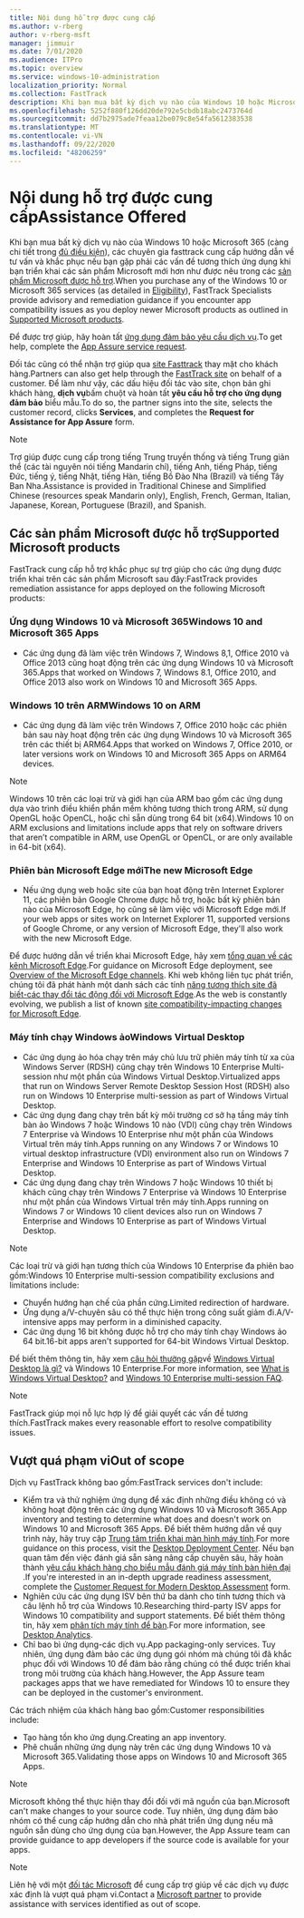 ```yaml
---
title: Nội dung hỗ trợ được cung cấp
ms.author: v-rberg
author: v-rberg-msft
manager: jimmuir
ms.date: 7/01/2020
ms.audience: ITPro
ms.topic: overview
ms.service: windows-10-administration
localization_priority: Normal
ms.collection: FastTrack
description: Khi bạn mua bất kỳ dịch vụ nào của Windows 10 hoặc Microsoft 365, thì các chuyên gia FastTrack cung cấp hướng dẫn về tư vấn và khắc phục sự triển khai cho các ứng dụng Windows 10 và Microsoft 365 và luôn cập nhật mà không có chi phí bổ sung (với đăng ký đủ điều kiện).
ms.openlocfilehash: 5252f880f126dd20de792e5cbdb18abc2473764d
ms.sourcegitcommit: dd7b2975ade7feaa12be079c8e54fa5612383538
ms.translationtype: MT
ms.contentlocale: vi-VN
ms.lasthandoff: 09/22/2020
ms.locfileid: "48206259"
---
```

# <a name="assistance-offered"></a><span data-ttu-id="4e003-103">Nội dung hỗ trợ được cung cấp</span><span class="sxs-lookup"><span data-stu-id="4e003-103">Assistance Offered</span></span>  

<span data-ttu-id="4e003-104">Khi bạn mua bất kỳ dịch vụ nào của Windows 10 hoặc Microsoft 365 (càng chi tiết trong [đủ điều kiện](eligibility.md)), các chuyên gia fasttrack cung cấp hướng dẫn về tư vấn và khắc phục nếu bạn gặp phải các vấn đề tương thích ứng dụng khi bạn triển khai các sản phẩm Microsoft mới hơn như được nêu trong các [sản phẩm Microsoft được hỗ trợ](#supported-microsoft-products).</span><span class="sxs-lookup"><span data-stu-id="4e003-104">When you purchase any of the Windows 10 or Microsoft 365 services (as detailed in [Eligibility](eligibility.md)), FastTrack Specialists provide advisory and remediation guidance if you encounter app compatibility issues as you deploy newer Microsoft products as outlined in [Supported Microsoft products](#supported-microsoft-products).</span></span>

<span data-ttu-id="4e003-105">Để được trợ giúp, hãy hoàn tất [ứng dụng đảm bảo yêu cầu dịch vụ](https://go.microsoft.com/fwlink/?linkid=2022721).</span><span class="sxs-lookup"><span data-stu-id="4e003-105">To get help, complete the [App Assure service request](https://go.microsoft.com/fwlink/?linkid=2022721).</span></span>

<span data-ttu-id="4e003-106">Đối tác cũng có thể nhận trợ giúp qua [site Fasttrack](https://go.microsoft.com/fwlink/?linkid=780698) thay mặt cho khách hàng.</span><span class="sxs-lookup"><span data-stu-id="4e003-106">Partners can also get help through the [FastTrack site](https://go.microsoft.com/fwlink/?linkid=780698) on behalf of a customer.</span></span> <span data-ttu-id="4e003-107">Để làm như vậy, các dấu hiệu đối tác vào site, chọn bản ghi khách hàng, **dịch vụ**bấm chuột và hoàn tất **yêu cầu hỗ trợ cho ứng dụng đảm bảo** biểu mẫu.</span><span class="sxs-lookup"><span data-stu-id="4e003-107">To do so, the partner signs into the site, selects the customer record, clicks **Services**, and completes the **Request for Assistance for App Assure** form.</span></span>

> [!NOTE]
> <span data-ttu-id="4e003-108">Trợ giúp được cung cấp trong tiếng Trung truyền thống và tiếng Trung giản thể (các tài nguyên nói tiếng Mandarin chỉ), tiếng Anh, tiếng Pháp, tiếng Đức, tiếng ý, tiếng Nhật, tiếng Hàn, tiếng Bồ Đào Nha (Brazil) và tiếng Tây Ban Nha.</span><span class="sxs-lookup"><span data-stu-id="4e003-108">Assistance is provided in Traditional Chinese and Simplified Chinese (resources speak Mandarin only), English, French, German, Italian, Japanese, Korean, Portuguese (Brazil), and Spanish.</span></span> 

## <a name="supported-microsoft-products"></a><span data-ttu-id="4e003-109">Các sản phẩm Microsoft được hỗ trợ</span><span class="sxs-lookup"><span data-stu-id="4e003-109">Supported Microsoft products</span></span>

<span data-ttu-id="4e003-110">FastTrack cung cấp hỗ trợ khắc phục sự trợ giúp cho các ứng dụng được triển khai trên các sản phẩm Microsoft sau đây:</span><span class="sxs-lookup"><span data-stu-id="4e003-110">FastTrack provides remediation assistance for apps deployed on the following Microsoft products:</span></span>

### <a name="windows-10-and-microsoft-365-apps"></a><span data-ttu-id="4e003-111">Ứng dụng Windows 10 và Microsoft 365</span><span class="sxs-lookup"><span data-stu-id="4e003-111">Windows 10 and Microsoft 365 Apps</span></span>

- <span data-ttu-id="4e003-112">Các ứng dụng đã làm việc trên Windows 7, Windows 8,1, Office 2010 và Office 2013 cũng hoạt động trên các ứng dụng Windows 10 và Microsoft 365.</span><span class="sxs-lookup"><span data-stu-id="4e003-112">Apps that worked on Windows 7, Windows 8.1, Office 2010, and Office 2013 also work on Windows 10 and Microsoft 365 Apps.</span></span>

### <a name="windows-10-on-arm"></a><span data-ttu-id="4e003-113">Windows 10 trên ARM</span><span class="sxs-lookup"><span data-stu-id="4e003-113">Windows 10 on ARM</span></span>

- <span data-ttu-id="4e003-114">Các ứng dụng đã làm việc trên Windows 7, Office 2010 hoặc các phiên bản sau này hoạt động trên các ứng dụng Windows 10 và Microsoft 365 trên các thiết bị ARM64.</span><span class="sxs-lookup"><span data-stu-id="4e003-114">Apps that worked on Windows 7, Office 2010, or later versions  work on Windows 10 and Microsoft 365 Apps on ARM64 devices.</span></span>

> [!NOTE]
> <span data-ttu-id="4e003-115">Windows 10 trên các loại trừ và giới hạn của ARM bao gồm các ứng dụng dựa vào trình điều khiển phần mềm không tương thích trong ARM, sử dụng OpenGL hoặc OpenCL, hoặc chỉ sẵn dùng trong 64 bit (x64).</span><span class="sxs-lookup"><span data-stu-id="4e003-115">Windows 10 on ARM exclusions and limitations include apps that rely on software drivers that aren’t compatible in ARM, use OpenGL or OpenCL, or are only available in 64-bit (x64).</span></span>

### <a name="the-new-microsoft-edge"></a><span data-ttu-id="4e003-116">Phiên bản Microsoft Edge mới</span><span class="sxs-lookup"><span data-stu-id="4e003-116">The new Microsoft Edge</span></span>

- <span data-ttu-id="4e003-117">Nếu ứng dụng web hoặc site của bạn hoạt động trên Internet Explorer 11, các phiên bản Google Chrome được hỗ trợ, hoặc bất kỳ phiên bản nào của Microsoft Edge, họ cũng sẽ làm việc với Microsoft Edge mới.</span><span class="sxs-lookup"><span data-stu-id="4e003-117">If your web apps or sites work on Internet Explorer 11, supported versions of Google Chrome, or any version of Microsoft Edge, they'll also work with the new Microsoft Edge.</span></span>

<span data-ttu-id="4e003-118">Để được hướng dẫn về triển khai Microsoft Edge, hãy xem [tổng quan về các kênh Microsoft Edge](https://docs.microsoft.com/DeployEdge/microsoft-edge-channels).</span><span class="sxs-lookup"><span data-stu-id="4e003-118">For guidance on Microsoft Edge deployment, see [Overview of the Microsoft Edge channels](https://docs.microsoft.com/DeployEdge/microsoft-edge-channels).</span></span> <span data-ttu-id="4e003-119">Khi web không liên tục phát triển, chúng tôi đã phát hành một danh sách các tính [năng tương thích site đã biết-các thay đổi tác động đối với Microsoft Edge](https://docs.microsoft.com/microsoft-edge/web-platform/site-impacting-changes).</span><span class="sxs-lookup"><span data-stu-id="4e003-119">As the web is constantly evolving, we publish a list of known [site compatibility-impacting changes for Microsoft Edge](https://docs.microsoft.com/microsoft-edge/web-platform/site-impacting-changes).</span></span>

### <a name="windows-virtual-desktop"></a><span data-ttu-id="4e003-120">Máy tính chạy Windows ảo</span><span class="sxs-lookup"><span data-stu-id="4e003-120">Windows Virtual Desktop</span></span>

- <span data-ttu-id="4e003-121">Các ứng dụng ảo hóa chạy trên máy chủ lưu trữ phiên máy tính từ xa của Windows Server (RDSH) cũng chạy trên Windows 10 Enterprise Multi-session như một phần của Windows Virtual Desktop.</span><span class="sxs-lookup"><span data-stu-id="4e003-121">Virtualized apps that run on Windows Server Remote Desktop Session Host (RDSH) also run on Windows 10 Enterprise multi-session as part of Windows Virtual Desktop.</span></span>
- <span data-ttu-id="4e003-122">Các ứng dụng đang chạy trên bất kỳ môi trường cơ sở hạ tầng máy tính bàn ảo Windows 7 hoặc Windows 10 nào (VDI) cũng chạy trên Windows 7 Enterprise và Windows 10 Enterprise như một phần của Windows Virtual trên máy tính.</span><span class="sxs-lookup"><span data-stu-id="4e003-122">Apps running on any Windows 7 or Windows 10 virtual desktop infrastructure (VDI) environment also run on Windows 7 Enterprise and Windows 10 Enterprise as part of Windows Virtual Desktop.</span></span>
- <span data-ttu-id="4e003-123">Các ứng dụng đang chạy trên Windows 7 hoặc Windows 10 thiết bị khách cũng chạy trên Windows 7 Enterprise và Windows 10 Enterprise như một phần của Windows Virtual trên máy tính.</span><span class="sxs-lookup"><span data-stu-id="4e003-123">Apps running on Windows 7 or Windows 10 client devices also run on Windows 7 Enterprise and Windows 10 Enterprise as part of Windows Virtual Desktop.</span></span>

> [!NOTE]
> <span data-ttu-id="4e003-124">Các loại trừ và giới hạn tương thích của Windows 10 Enterprise đa phiên bao gồm:</span><span class="sxs-lookup"><span data-stu-id="4e003-124">Windows 10 Enterprise multi-session compatibility exclusions and limitations include:</span></span> 
> - <span data-ttu-id="4e003-125">Chuyển hướng hạn chế của phần cứng.</span><span class="sxs-lookup"><span data-stu-id="4e003-125">Limited redirection of hardware.</span></span>
> - <span data-ttu-id="4e003-126">Ứng dụng a/V-chuyên sâu có thể thực hiện trong công suất giảm đi.</span><span class="sxs-lookup"><span data-stu-id="4e003-126">A/V-intensive apps may perform in a diminished capacity.</span></span>
> - <span data-ttu-id="4e003-127">Các ứng dụng 16 bit không được hỗ trợ cho máy tính chạy Windows ảo 64 bit.</span><span class="sxs-lookup"><span data-stu-id="4e003-127">16-bit apps aren't supported for 64-bit Windows Virtual Desktop.</span></span>

<span data-ttu-id="4e003-128">Để biết thêm thông tin, hãy xem [câu hỏi thường gặp](https://docs.microsoft.com/azure/virtual-desktop/windows-10-multisession-faq)về [Windows Virtual Desktop là gì?](https://docs.microsoft.com/azure/virtual-desktop/overview) và Windows 10 Enterprise.</span><span class="sxs-lookup"><span data-stu-id="4e003-128">For more information, see [What is Windows Virtual Desktop?](https://docs.microsoft.com/azure/virtual-desktop/overview) and [Windows 10 Enterprise multi-session FAQ](https://docs.microsoft.com/azure/virtual-desktop/windows-10-multisession-faq).</span></span>

> [!NOTE]
> <span data-ttu-id="4e003-129">FastTrack giúp mọi nỗ lực hợp lý để giải quyết các vấn đề tương thích.</span><span class="sxs-lookup"><span data-stu-id="4e003-129">FastTrack makes every reasonable effort to resolve compatibility issues.</span></span> 

## <a name="out-of-scope"></a><span data-ttu-id="4e003-130">Vượt quá phạm vi</span><span class="sxs-lookup"><span data-stu-id="4e003-130">Out of scope</span></span>

<span data-ttu-id="4e003-131">Dịch vụ FastTrack không bao gồm:</span><span class="sxs-lookup"><span data-stu-id="4e003-131">FastTrack services don't include:</span></span>
- <span data-ttu-id="4e003-132">Kiểm tra và thử nghiệm ứng dụng để xác định những điều không có và không hoạt động trên các ứng dụng Windows 10 và Microsoft 365.</span><span class="sxs-lookup"><span data-stu-id="4e003-132">App inventory and testing to determine what does and doesn't work on Windows 10 and Microsoft 365 Apps.</span></span> <span data-ttu-id="4e003-133">Để biết thêm hướng dẫn về quy trình này, hãy truy cập [Trung tâm triển khai màn hình máy tính](https://go.microsoft.com/fwlink/?linkid=2080140).</span><span class="sxs-lookup"><span data-stu-id="4e003-133">For more guidance on this process, visit the [Desktop Deployment Center](https://go.microsoft.com/fwlink/?linkid=2080140).</span></span> <span data-ttu-id="4e003-134">Nếu bạn quan tâm đến việc đánh giá sẵn sàng nâng cấp chuyên sâu, hãy hoàn thành [yêu cầu khách hàng cho biểu mẫu đánh giá máy tính bàn hiện đại](https://go.microsoft.com/fwlink/?linkid=2053818) .</span><span class="sxs-lookup"><span data-stu-id="4e003-134">If you're interested in an in-depth upgrade readiness assessment, complete the [Customer Request for Modern Desktop Assessment](https://go.microsoft.com/fwlink/?linkid=2053818) form.</span></span>
- <span data-ttu-id="4e003-135">Nghiên cứu các ứng dụng ISV bên thứ ba dành cho tính tương thích và câu lệnh hỗ trợ của Windows 10.</span><span class="sxs-lookup"><span data-stu-id="4e003-135">Researching third-party ISV apps for Windows 10 compatibility and support statements.</span></span> <span data-ttu-id="4e003-136">Để biết thêm thông tin, hãy xem [phân tích máy tính để bàn](https://docs.microsoft.com/sccm/desktop-analytics/overview).</span><span class="sxs-lookup"><span data-stu-id="4e003-136">For more information, see [Desktop Analytics](https://docs.microsoft.com/sccm/desktop-analytics/overview).</span></span>
- <span data-ttu-id="4e003-137">Chỉ bao bì ứng dụng-các dịch vụ.</span><span class="sxs-lookup"><span data-stu-id="4e003-137">App packaging-only services.</span></span> <span data-ttu-id="4e003-138">Tuy nhiên, ứng dụng đảm bảo các ứng dụng gói nhóm mà chúng tôi đã khắc phục đối với Windows 10 để đảm bảo rằng chúng có thể được triển khai trong môi trường của khách hàng.</span><span class="sxs-lookup"><span data-stu-id="4e003-138">However, the App Assure team packages apps that we have remediated for Windows 10 to ensure they can be deployed in the customer's environment.</span></span>

<span data-ttu-id="4e003-139">Các trách nhiệm của khách hàng bao gồm:</span><span class="sxs-lookup"><span data-stu-id="4e003-139">Customer responsibilities include:</span></span>
- <span data-ttu-id="4e003-140">Tạo hàng tồn kho ứng dụng.</span><span class="sxs-lookup"><span data-stu-id="4e003-140">Creating an app inventory.</span></span>
- <span data-ttu-id="4e003-141">Phê chuẩn những ứng dụng này trên các ứng dụng Windows 10 và Microsoft 365.</span><span class="sxs-lookup"><span data-stu-id="4e003-141">Validating those apps on Windows 10 and Microsoft 365 Apps.</span></span>

> [!NOTE]
> <span data-ttu-id="4e003-142">Microsoft không thể thực hiện thay đổi đối với mã nguồn của bạn.</span><span class="sxs-lookup"><span data-stu-id="4e003-142">Microsoft can't make changes to your source code.</span></span> <span data-ttu-id="4e003-143">Tuy nhiên, ứng dụng đảm bảo nhóm có thể cung cấp hướng dẫn cho nhà phát triển ứng dụng nếu mã nguồn sẵn dùng cho ứng dụng của bạn.</span><span class="sxs-lookup"><span data-stu-id="4e003-143">However, the App Assure team can provide guidance to app developers if the source code is available for your apps.</span></span>

> [!NOTE]
> <span data-ttu-id="4e003-144">Liên hệ với một [đối tác Microsoft](https://go.microsoft.com/fwlink/?linkid=2080150) để cung cấp trợ giúp về các dịch vụ được xác định là vượt quá phạm vi.</span><span class="sxs-lookup"><span data-stu-id="4e003-144">Contact a [Microsoft partner](https://go.microsoft.com/fwlink/?linkid=2080150) to provide assistance with services identified as out of scope.</span></span>



